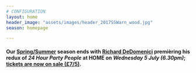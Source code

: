 ```yaml
---
# CONFIGURATION
layout: home
header_image: "assets/images/header_2017SSWarn_wood.jpg"
season: homepage

---
```

#### Our [Spring/Summer](/current/2017-springsummer) season ends with [Richard DeDomenici](/current/2017-springsummer/redux) premièring his redux of *24 Hour Party People* at HOME on *Wednesday 5 July (6.30pm)*; <a href="http://homemcr.org/checkout/?pid=318395" target="_blank">tickets are now on sale (£7/5)</a>.
